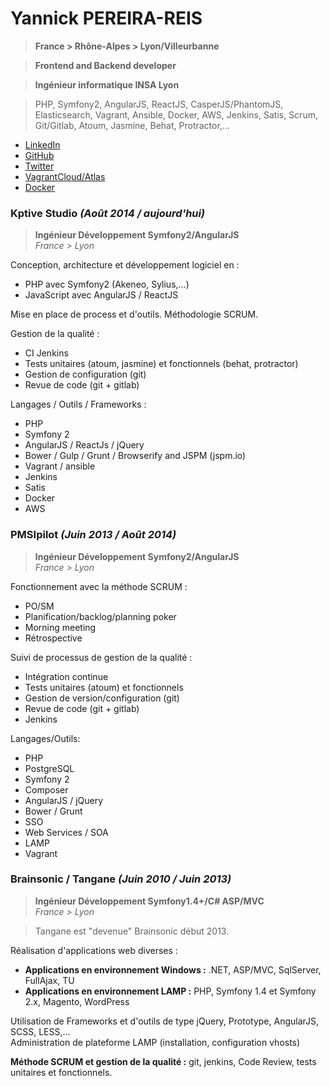 # **Yannick PEREIRA-REIS**  
> **France > Rhône-Alpes > Lyon/Villeurbanne**

> **Frontend and Backend developer**  

> **Ingénieur informatique INSA Lyon**

> PHP, Symfony2, AngularJS, ReactJS, CasperJS/PhantomJS, Elasticsearch, Vagrant, Ansible, Docker, AWS, Jenkins, Satis, Scrum, Git/Gitlab, Atoum, Jasmine, Behat, Protractor,...

* [LinkedIn](https://fr.linkedin.com/in/yannickpereirareis)
* [GitHub](https://github.com/ypereirareis)
* [Twitter](https://twitter.com/yannickpr69)
* [VagrantCloud/Atlas](https://atlas.hashicorp.com/ypereirareis/boxes/debian-elasticsearch-amd64)
* [Docker](https://registry.hub.docker.com/u/ypereirareis/docker-elk-and-plugins/)

### Kptive Studio *(Août 2014 / aujourd'hui)*
> **Ingénieur Développement Symfony2/AngularJS**  
> *France > Lyon*

Conception, architecture et développement logiciel en :
* PHP avec Symfony2 (Akeneo, Sylius,...)
* JavaScript avec AngularJS / ReactJS

Mise en place de process et d'outils.
Méthodologie SCRUM.

Gestion de la qualité :
* CI Jenkins
* Tests unitaires (atoum, jasmine) et fonctionnels (behat, protractor)
* Gestion de configuration (git)
* Revue de code (git + gitlab)

Langages / Outils / Frameworks :
* PHP
* Symfony 2
* AngularJS / ReactJs / jQuery
* Bower / Gulp / Grunt / Browserify and JSPM (jspm.io)
* Vagrant / ansible
* Jenkins
* Satis
* Docker
* AWS

### PMSIpilot *(Juin 2013 / Août 2014)*
> **Ingénieur Développement Symfony2/AngularJS**  
> *France > Lyon*

Fonctionnement avec la méthode SCRUM :
- PO/SM
- Planification/backlog/planning poker
- Morning meeting
- Rétrospective

Suivi de processus de gestion de la qualité :
- Intégration continue
- Tests unitaires (atoum) et fonctionnels
- Gestion de version/configuration (git)
- Revue de code (git + gitlab)
- Jenkins

Langages/Outils:
- PHP
- PostgreSQL
- Symfony 2
- Composer
- AngularJS / jQuery
- Bower / Grunt
- SSO
- Web Services / SOA
- LAMP
- Vagrant

### Brainsonic / Tangane *(Juin 2010 / Juin 2013)*
> **Ingénieur Développement Symfony1.4+/C# ASP/MVC**  
> *France > Lyon*

> Tangane est "devenue" Brainsonic début 2013.  

Réalisation d'applications web diverses :
* **Applications en environnement Windows :** .NET, ASP/MVC, SqlServer, FullAjax, TU  
* **Applications en environnement LAMP :** PHP, Symfony 1.4 et Symfony 2.x, Magento, WordPress

Utilisation de Frameworks et d'outils de type jQuery, Prototype, AngularJS, SCSS, LESS,...  
Administration de plateforme LAMP (installation, configuration vhosts)

**Méthode SCRUM et gestion de la qualité :** git, jenkins, Code Review, tests unitaires et fonctionnels.


